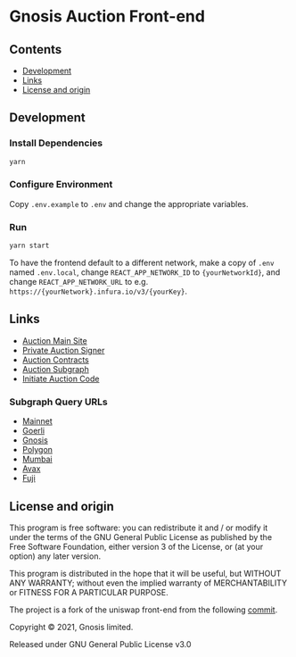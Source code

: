 # Gnosis Auction Front-end

## Contents
  * [Development](#development)
  * [Links](#links)
  * [License and origin](#license-and-origin)

## Development

### Install Dependencies

```bash
yarn
```

### Configure Environment

Copy `.env.example` to `.env` and change the appropriate variables.

### Run

```bash
yarn start
```

To have the frontend default to a different network, make a copy of `.env` named `.env.local`,
change `REACT_APP_NETWORK_ID` to `{yourNetworkId}`, and change `REACT_APP_NETWORK_URL` to e.g.
`https://{yourNetwork}.infura.io/v3/{yourKey}`.

## Links
* [Auction Main Site](https://gnosis-auction.eth.limo/#/start)
* [Private Auction Signer](https://github.com/Gnosis-Auction/private-auction-signer)
* [Auction Contracts](https://github.com/Gnosis-Auction/auction-contracts)
* [Auction Subgraph](https://github.com/Gnosis-Auction/auction-graph)
* [Initiate Auction Code](https://github.com/Gnosis-Auction/initiate-auction-ux)

### Subgraph Query URLs
* [Mainnet](https://api.thegraph.com/subgraphs/name/aireshbhat/gnosisauctionservices)
* [Goerli](https://api.thegraph.com/subgraphs/name/gnosis-auction/ga-goerli)
* [Gnosis](https://api.thegraph.com/subgraphs/name/aireshbhat/gnosisauction)
* [Polygon](https://api.thegraph.com/subgraphs/name/aireshbhat/gnosisauctionpolygon)
* [Mumbai](https://api.thegraph.com/subgraphs/name/aireshbhat/gnosisauctionmumbai)
* [Avax](https://api.thegraph.com/subgraphs/name/gnosis-auction/ga-avax)
* [Fuji](https://api.thegraph.com/subgraphs/name/gnosis-auction/ga-fuji)


## License and origin

This program is free software: you can redistribute it and / or modify it under the terms of the GNU General Public License as published by the Free Software Foundation, either version 3 of the License, or (at your option) any later version.

This program is distributed in the hope that it will be useful, but WITHOUT ANY WARRANTY; without even the implied warranty of MERCHANTABILITY or FITNESS FOR A PARTICULAR PURPOSE.

The project is a fork of the uniswap front-end from the following [commit](https://github.com/Uniswap/uniswap-interface/commit/dc391d1bea58c129f34c3777a80e2d7eebd7b349).

Copyright © 2021, Gnosis limited.

Released under GNU General Public License v3.0
